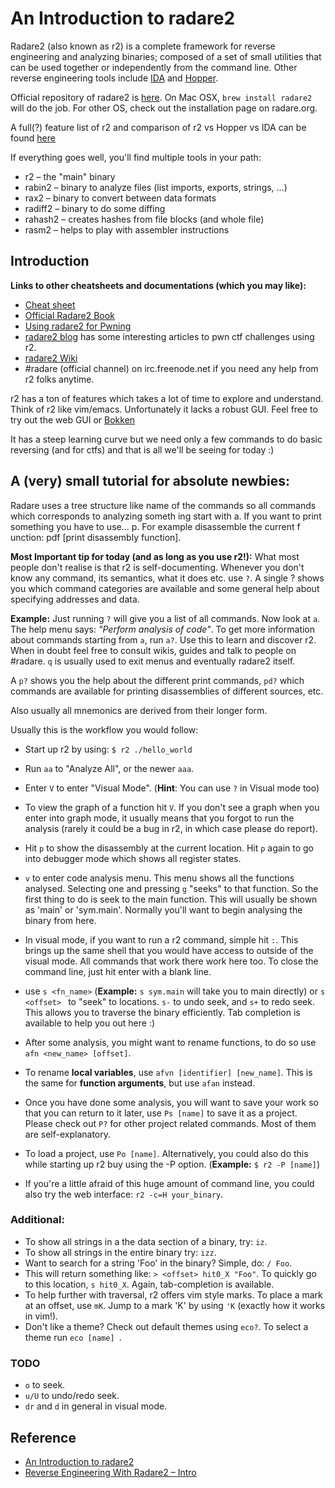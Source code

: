 
# An Introduction to radare2

Radare2 (also known as r2) is a complete framework for reverse engineering and analyzing binaries; composed of a set of small utilities that can be used together or independently from the command line. Other reverse engineering tools include [IDA](https://www.hex-rays.com/products/ida/) and [Hopper](http://www.hopperapp.com/).

Official repository of radare2 is [here](https://github.com/radare/radare2). On Mac OSX, `brew install radare2` will do the job. For other OS, check out the installation page on radare.org.

A full(?) feature list of r2 and comparison of r2 vs Hopper vs IDA can be found [here](http://rada.re/r/cmp.html)

If everything goes well, you'll find multiple tools in your path:

- r2 – the "main" binary
- rabin2 – binary to analyze files (list imports, exports, strings, …)
- rax2 – binary to convert between data formats
- radiff2 – binary to do some diffing
- rahash2 – creates hashes from file blocks (and whole file)
- rasm2 – helps to play with assembler instructions

## Introduction

**Links to other cheatsheets and documentations (which you may like):**

  * [Cheat sheet](https://github.com/radare/radare2/blob/master/doc/intro.md)
  * [Official Radare2 Book](http://maijin.gitbooks.io/radare2book/content/)
  * [Using radare2 for Pwning](http://radare.today/using-radare2/)
  * [radare2 blog](http://radare.today/) has some interesting articles to pwn ctf challenges using r2.
  * [radare2 Wiki](https://github.com/radare/radare2/wiki)
  * \#radare (official channel) on irc.freenode.net if you need any help from r2 folks anytime.

r2 has a ton of features which takes a lot of time to explore and understand. Think of r2 like vim/emacs. Unfortunately it lacks a robust GUI. Feel free to try out the web GUI or [Bokken](https://inguma.eu/projects/bokken)

It has a steep learning curve but we need only a few commands to do basic reversing (and for ctfs) and that is all we'll be seeing for today :)


## A (very) small tutorial for absolute newbies:

Radare uses a tree structure like name of the commands so all commands which corresponds to analyzing someth
ing start with a. If you want to print something you have to use... p. For example disassemble the current f
unction: pdf [print disassembly function].

**Most Important tip for today (and as long as you use r2!):** What most people don't realise is that r2 is self-documenting. Whenever you don't know any command, its semantics, what it does etc. use `?`. A single ? shows you which command categories are available and some general help about specifying addresses and data.

**Example:** Just running `?` will give you a list of all commands.
Now look at `a`. The help menu says: *"Perform analysis of code"*.
To get more information about commands starting from `a`, run `a?`.
Use this to learn and discover r2. When in doubt feel free to consult wikis, guides and talk to people on \#radare. `q` is usually used to exit menus and eventually radare2 itself.

A `p?` shows you the help about the different print commands, `pd?` which commands are available for printing disassemblies of different sources, etc.

Also usually all mnemonics are derived from their longer form.

Usually this is the workflow you would follow:

- Start up r2 by using: `$ r2 ./hello_world`
- Run `aa` to "Analyze All", or the newer `aaa`.
- Enter `V` to enter "Visual Mode". (**Hint**: You can use `?` in Visual mode too)

- To view the graph of a function hit `V`. If you don't see a graph when you enter into graph mode, it usually means that you forgot to run the analysis (rarely it could be a bug in r2, in which case please do report).

- Hit `p` to show the disassembly at the current location. Hit `p` again to go into debugger mode which shows all register states.

- `v` to enter code analysis menu. This menu shows all the functions analysed. Selecting one and pressing `g` "seeks" to that function. So the first thing to do is seek to the main function. This will usually be shown as 'main' or 'sym.main'. Normally you'll want to begin analysing the binary from here.

- In visual mode, if you want to run a r2 command, simple hit `:`. This brings up the same shell that you would have access to outside of the visual mode. All commands that work there work here too. To close the command line, just hit enter with a blank line.

- use `s <fn_name>` (**Example:** `s sym.main` will take you to main directly) or `s <offset> ` to "seek" to locations. `s-` to undo seek, and `s+` to redo seek. This allows you to traverse the binary efficiently. Tab completion is available to help you out here :)

- After some analysis, you might want to rename functions, to do so use `afn <new_name> [offset]`.

- To rename **local variables**, use `afvn [identifier] [new_name]`. This is the same for **function arguments**, but use `afan` instead.

- Once you have done some analysis, you will want to save your work so that you can return to it later, use `Ps [name]` to save it as a project. Please check out `P?` for other project related commands. Most of them are self-explanatory.

- To load a project, use `Po [name]`. Alternatively, you could also do this while starting up r2 buy using the -P option. (**Example:** `$ r2 -P [name]`)

- If you're a little afraid of this huge amount of command line, you could also try the web interface: `r2 -c=H your_binary`.

### Additional:

- To show all strings in a the data section of a binary, try: `iz`.
- To show all strings in the entire binary try: `izz`.
- Want to search for a string 'Foo' in the binary? Simple, do: `/ Foo`.
 - This will return something like: `> <offset> hit0_X "Foo"`. To quickly go to this location, `s hit0_X`. Again, tab-completion is available.
- To help further with traversal, r2 offers vim style marks. To place a mark at an offset, use `mK`. Jump to a mark 'K' by using `'K` (exactly how it works in vim!).
- Don't like a theme? Check out default themes using `eco?`. To select a theme run `eco [name] `.

### TODO

- `o` to seek.
- `u/U` to undo/redo seek.
- `dr` and `d` in general in visual mode.

## Reference

- [An Introduction to radare2](http://sushant94.me/2015/05/31/Introduction_to_radare2/)
- [Reverse Engineering With Radare2 – Intro](https://insinuator.net/2016/08/reverse-engineering-with-radare2-intro/)
